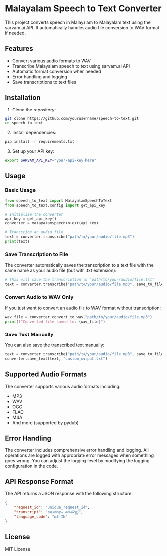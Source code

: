 # Malayalam Speech to Text Converter

This project converts speech in Malayalam to Malayalam text using the sarvam.ai API. It automatically handles audio file conversion to WAV format if needed.

## Features

- Convert various audio formats to WAV
- Transcribe Malayalam speech to text using sarvam.ai API
- Automatic format conversion when needed
- Error handling and logging
- Save transcriptions to text files

## Installation

1. Clone the repository:
```bash
git clone https://github.com/yourusername/speech-to-text.git
cd speech-to-text
```

2. Install dependencies:
```bash
pip install -r requirements.txt
```

3. Set up your API key:
```bash
export SARVAM_API_KEY="your-api-key-here"
```

## Usage

### Basic Usage

```python
from speech_to_text import MalayalamSpeechToText
from speech_to_text.config import get_api_key

# Initialize the converter
api_key = get_api_key()
converter = MalayalamSpeechToText(api_key)

# Transcribe an audio file
text = converter.transcribe("path/to/your/audio/file.mp3")
print(text)
```

### Save Transcription to File

The converter automatically saves the transcription to a text file with the same name as your audio file (but with .txt extension):

```python
# This will save the transcription to "path/to/your/audio/file.txt"
text = converter.transcribe("path/to/your/audio/file.mp3", save_to_file=True)
```

### Convert Audio to WAV Only

If you just want to convert an audio file to WAV format without transcription:

```python
wav_file = converter.convert_to_wav("path/to/your/audio/file.mp3")
print(f"Converted file saved to: {wav_file}")
```

### Save Text Manually

You can also save the transcribed text manually:

```python
text = converter.transcribe("path/to/your/audio/file.mp3", save_to_file=False)
converter.save_text(text, "custom_output.txt")
```

## Supported Audio Formats

The converter supports various audio formats including:
- MP3
- WAV
- OGG
- FLAC
- M4A
- And more (supported by pydub)

## Error Handling

The converter includes comprehensive error handling and logging. All operations are logged with appropriate error messages when something goes wrong. You can adjust the logging level by modifying the logging configuration in the code.

## API Response Format

The API returns a JSON response with the following structure:
```json
{
    "request_id": "unique_request_id",
    "transcript": "മലയാളം ടെക്സ്റ്റ്",
    "language_code": "ml-IN"
}
```

## License

MIT License

